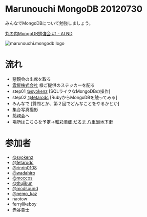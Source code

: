 Marunouchi MongoDB 20120730
=================
みんなでMongoDBについて勉強しましょう。

[丸の内MongoDB勉強会 #1 - ATND](http://atnd.org/events/30595)

![marunouchi.mongodb logo](http://www.fedc.biz/~fujisaki/img/mongodb_logo.png)


# 流れ
* 懇親会の出席を取る
* [雲屋株式会社](http://kumoya.com/) 様ご提供のステッカーを配る
* step01 [@syokenz](http://twitter.com/syokenz) [SQLライクなMongoDBの操作]
* step02 [@fetarodc](http://twitter.com/fetarodc) [RubyからMongoDBを触ってみる]
* みんなで [質問とか、第２回でどんなことをやるかとか]
* 集合写真撮影
* 懇親会へ
 * 場所はこちらを予定→[和彩酒蔵 だるま 八重洲地下街](http://r.gnavi.co.jp/gadd900/)  



# 参加者
* [@syokenz](http://twitter.com/syokenz)
* [@fetarodc](http://twitter.com/fetarodc)
* [@rinrin0108](http://twitter.com/rinrin0108)
* [@wadahiro](http://twitter.com/wadahiro)
* [@moccos](http://twitter.com/moccos)
* [@thujikun](http://twitter.com/thujikun)
* [@modsound](http://twitter.com/modsound)
* [@nemo_kaz](http://twitter.com/nemo_kaz)
* naotow
* ferrylikeboy
* 赤谷貴士



